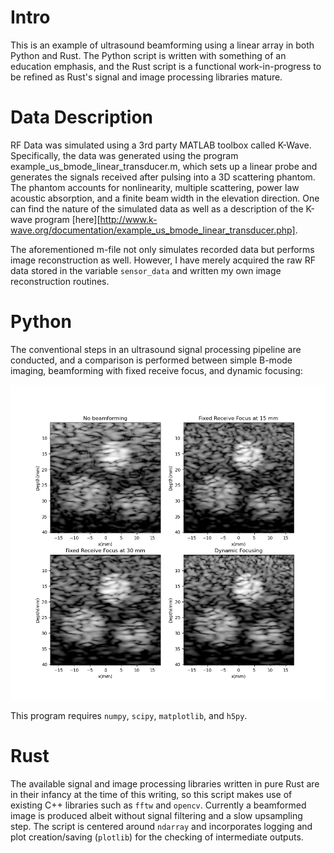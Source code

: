 # Intro
This is an example of ultrasound beamforming using a linear array in both Python and Rust. The Python script is written with something of an education emphasis, and the Rust script is a functional work-in-progress to be refined as Rust's signal and image processing libraries mature.

# Data Description
RF Data was simulated using a 3rd party MATLAB toolbox called K-Wave. Specifically, the data was generated using the program example_us_bmode_linear_transducer.m, which sets up a linear probe and generates the signals received after pulsing into a 3D scattering phantom. The phantom accounts for nonlinearity, multiple scattering, power law acoustic absorption, and a finite beam width in the elevation direction. One can find the nature of the simulated data as well as a description of the K-wave program [here][http://www.k-wave.org/documentation/example_us_bmode_linear_transducer.php].

The aforementioned m-file not only simulates recorded data but performs image reconstruction as well. However, I have merely acquired the raw RF data stored in the variable `sensor_data` and written my own image reconstruction routines.

# Python

The conventional steps in an ultrasound signal processing pipeline are conducted, and a comparison is performed between simple B-mode imaging, beamforming with fixed receive focus, and dynamic focusing:

![alt text](./py/result.png)

This program requires `numpy`, `scipy`, `matplotlib`, and `h5py`.

# Rust

The available signal and image processing libraries written in pure Rust are in their infancy at the time of this writing, so this script makes use of existing C++ libraries such as `fftw` and `opencv`. Currently a beamformed image is produced albeit without signal filtering and a slow upsampling step. The script is centered around `ndarray` and incorporates logging and plot creation/saving (`plotlib`) for the checking of intermediate outputs.






